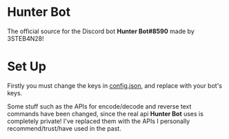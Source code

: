 # Hunter Bot

The official source for the Discord bot **Hunter Bot#8590** made by 3STEB4N28!
# Set Up

Firstly you must change the keys in [config.json](config.json), and replace with your bot's keys.

Some stuff such as the APIs for encode/decode and reverse text commands have been changed, since the real api **Hunter Bot** uses is completely private! I've replaced them with the APIs I personally recommend/trust/have used in the past.
